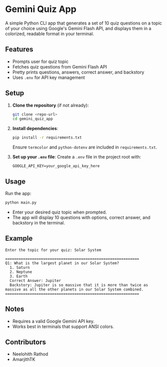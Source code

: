 # Gemini Quiz App

A simple Python CLI app that generates a set of 10 quiz questions on a topic of your choice using Google's Gemini Flash API, and displays them in a colorized, readable format in your terminal.

## Features
- Prompts user for quiz topic
- Fetches quiz questions from Gemini Flash API
- Pretty prints questions, answers, correct answer, and backstory
- Uses `.env` for API key management

## Setup

1. **Clone the repository** (if not already):
   ```sh
   git clone <repo-url>
   cd gemini_quiz_app
   ```

2. **Install dependencies**:
   ```sh
   pip install -r requirements.txt
   ```
   Ensure `termcolor` and `python-dotenv` are included in `requirements.txt`.

3. **Set up your `.env` file**:
   Create a `.env` file in the project root with:
   ```env
   GOOGLE_API_KEY=your_google_api_key_here
   ```

## Usage

Run the app:
```sh
python main.py
```

- Enter your desired quiz topic when prompted.
- The app will display 10 questions with options, correct answer, and backstory in the terminal.

## Example
```
Enter the topic for your quiz: Solar System

============================================================
Q1: What is the largest planet in our Solar System?
  1. Saturn
  2. Neptune
  3. Earth
  Correct Answer: Jupiter
  Backstory: Jupiter is so massive that it is more than twice as massive as all the other planets in our Solar System combined.
============================================================
```

## Notes
- Requires a valid Google Gemini API key.
- Works best in terminals that support ANSI colors.

## Contributors
- Neelohith Rathod
- AmarjithTK
